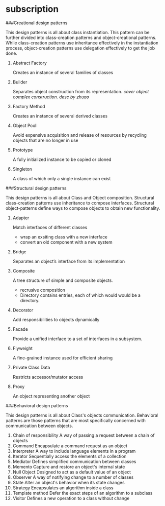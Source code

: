 # subscription
###Creational design patterns

This design patterns is all about class instantiation. This pattern can be further divided into class-creation patterns and object-creational patterns. While class-creation patterns use inheritance effectively in the instantiation process, object-creation patterns use delegation effectively to get the job done.


1. Abstract Factory
	
	Creates an instance of several families of classes   
1. Builder

	Separates object construction from its representation.  *cover object complex construction. desc by zhuao*
1. Factory Method

	Creates an instance of several derived classes
1. Object Pool
	
	Avoid expensive acquisition and release of resources by recycling objects that are no longer in use
1. Prototype

	A fully initialized instance to be copied or cloned
1. Singleton

	A class of which only a single instance can exist

###Structural design patterns

This design patterns is all about Class and Object composition. Structural class-creation patterns use inheritance to compose interfaces. Structural object-patterns define ways to compose objects to obtain new functionality.

1. Adapter

	Match interfaces of different classes
	* wrap an exsiting class with a new interface
	* convert an old component with a new system
1. Bridge
	
	Separates an object’s interface from its implementation
1. Composite

	A tree structure of simple and composite objects.
	* recrusive composition
	* Directory contains entries, each of which would would be a directory.
1. Decorator

	Add responsibilities to objects dynamically
1. Facade
	
	Provide a unified interface to a set of interfaces in a subsystem.
1. Flyweight

	A fine-grained instance used for efficient sharing
1. Private Class Data

	Restricts accessor/mutator access
1. Proxy
	
	An object representing another object

###Behavioral design patterns

This design patterns is all about Class's objects communication. Behavioral patterns are those patterns that are most specifically concerned with communication between objects.


1. Chain of responsibility
A way of passing a request between a chain of objects
1. Command
Encapsulate a command request as an object
1. Interpreter
A way to include language elements in a program
1. Iterator
Sequentially access the elements of a collection
1. Mediator
Defines simplified communication between classes
1. Memento
Capture and restore an object's internal state
1. Null Object
Designed to act as a default value of an object
1. Observer
A way of notifying change to a number of classes
1. State
Alter an object's behavior when its state changes
1. Strategy
Encapsulates an algorithm inside a class
1. Template method
Defer the exact steps of an algorithm to a subclass
1. Visitor
Defines a new operation to a class without change